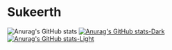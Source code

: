 # Sukeerth
![Anurag's GitHub stats](https://github-readme-stats.vercel.app/api?username=Sukeerth-v9474&show_icons=true&theme=dark)
[![Anurag's GitHub stats-Dark](https://github-readme-stats.vercel.app/api?username=Sukeerth-v9474&show_icons=true&theme=dark#gh-dark-mode-only)](https://github.com/anuraghazra/github-readme-stats#gh-dark-mode-only)
[![Anurag's GitHub stats-Light](https://github-readme-stats.vercel.app/api?username=Sukeerth-v9474&show_icons=true&theme=default#gh-light-mode-only)](https://github.com/anuraghazra/github-readme-stats#gh-light-mode-only)
